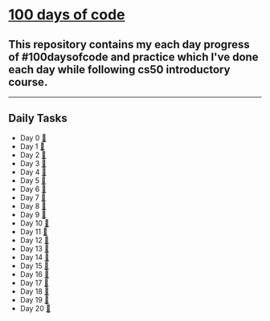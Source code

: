 # [100 days of code](https://twitter.com/anant_luthra_/status/1531500725238472705)

## This repository contains my each day progress of #100daysofcode and practice which I've done each day while following cs50 introductory course.

---

## Daily Tasks

- Day 0 [🔗](./day%200/)
- Day 1 [🔗](./day%201/)
- Day 2 [🔗](./day%202/)
- Day 3 [🔗](./day%203/)
- Day 4 [🔗](./day%204/)
- Day 5 [🔗](./day%205/)
- Day 6 [🔗](./day%206/)
- Day 7 [🔗](./day%207/)
- Day 8 [🔗](./day%208/)
- Day 9 [🔗](./day%209/)
- Day 10 [🔗](./day%2010/)
- Day 11 [🔗](./day%2011/)
- Day 12 [🔗](./day%2012/)
- Day 13 [🔗](./day%2013/)
- Day 14 [🔗](./day%2014/)
- Day 15 [🔗](./day%2015/)
- Day 16 [🔗](./day%2016/)
- Day 17 [🔗](./day%2017/)
- Day 18 [🔗](./day%2018/)
- Day 19 [🔗](./day%2019/)
- Day 20 [🔗](./day%2020/)